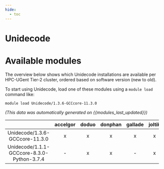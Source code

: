 ```yaml
---
hide:
  - toc
---
```


Unidecode
=========

# Available modules


The overview below shows which Unidecode installations are available per HPC-UGent Tier-2 cluster, ordered based on software version (new to old).

To start using Unidecode, load one of these modules using a `module load` command like:

```shell
module load Unidecode/1.3.6-GCCcore-11.3.0
```

*(This data was automatically generated on {{modules_last_updated}})*  

| |accelgor|doduo|donphan|gallade|joltik|shinx|skitty|
| :---: | :---: | :---: | :---: | :---: | :---: | :---: | :---: |
|Unidecode/1.3.6-GCCcore-11.3.0|x|x|x|x|x|-|-|
|Unidecode/1.1.1-GCCcore-8.3.0-Python-3.7.4|-|x|x|-|x|-|-|
